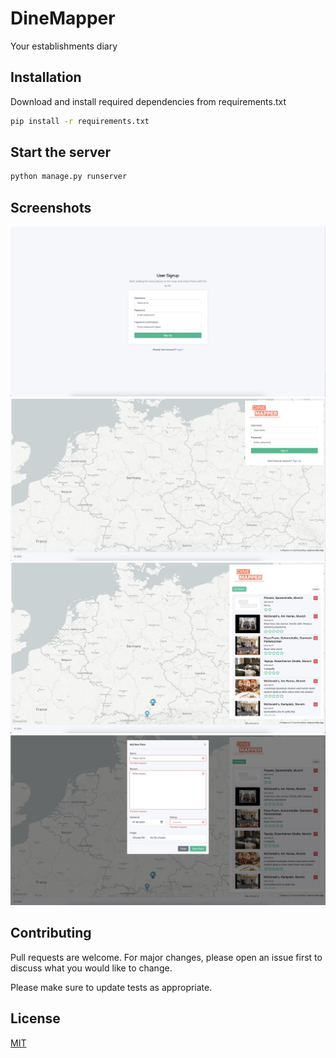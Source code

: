 # DineMapper

Your establishments diary

## Installation

Download and install required dependencies from requirements.txt

```bash
pip install -r requirements.txt
```

## Start the server

```bash
python manage.py runserver
```

## Screenshots


![Signup Screen](screenshots/Screenshot%202024-06-07%20at%2014.28.19.png)
![Login Screen](screenshots/Screenshot%202024-06-07%20at%2013.05.29.png)
![Main Screen](screenshots/Screenshot%202024-06-07%20at%2015.43.25.png)
![Add new Place Screen](screenshots/Screenshot%202024-06-07%20at%2014.44.09.png)


## Contributing
Pull requests are welcome. For major changes, please open an issue first to discuss what you would like to change.

Please make sure to update tests as appropriate.

## License
[MIT](https://choosealicense.com/licenses/mit/)